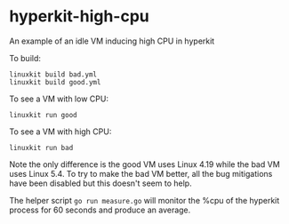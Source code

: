 # hyperkit-high-cpu
An example of an idle VM inducing high CPU in hyperkit

To build:
```
linuxkit build bad.yml
linuxkit build good.yml
```

To see a VM with low CPU:
```
linuxkit run good
```

To see a VM with high CPU:
```
linuxkit run bad
```

Note the only difference is the good VM uses Linux 4.19 while the bad VM uses Linux 5.4.
To try to make the bad VM better, all the bug mitigations have been disabled but this
doesn't seem to help.

The helper script `go run measure.go` will monitor the %cpu of the hyperkit process for
60 seconds and produce an average.
